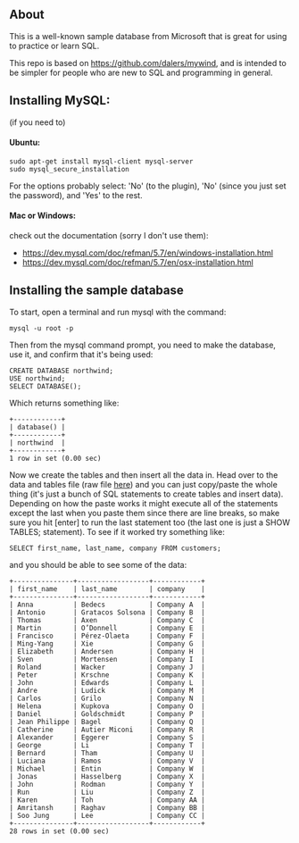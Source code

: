 ## About
This is a well-known sample database from Microsoft that is great for using to practice or learn SQL.

This repo is based on https://github.com/dalers/mywind, and is intended to be simpler for people who are new to SQL and programming in general.

## Installing MySQL:
(if you need to)

#### Ubuntu:

```
sudo apt-get install mysql-client mysql-server
sudo mysql_secure_installation
```

For the options probably select: 'No' (to the plugin), 'No' (since you just set the password), and 'Yes' to the rest.

#### Mac or Windows: 

check out the documentation (sorry I don't use them):

- https://dev.mysql.com/doc/refman/5.7/en/windows-installation.html
- https://dev.mysql.com/doc/refman/5.7/en/osx-installation.html

## Installing the sample database

To start, open a terminal and run mysql with the command:

```
mysql -u root -p
```

Then from the mysql command prompt, you need to make the database, use it, and confirm that it's being used:

```
CREATE DATABASE northwind;
USE northwind;
SELECT DATABASE();
```

Which returns something like:

```
+------------+
| database() |
+------------+
| northwind  |
+------------+
1 row in set (0.00 sec)
```

Now we create the tables and then insert all the data in. Head over to the data and tables file (raw file [here](https://raw.githubusercontent.com/JamesQuillin/installing-northwind-sample-db-mysql/master/data-and-tables.txt)) and you can just copy/paste the whole thing (it's just a bunch of SQL statements to create tables and insert data). Depending on how the paste works it might execute all of the statements except the last when you paste them since there are line breaks, so make sure you hit [enter] to run the last statement too (the last one is just a SHOW TABLES; statement). To see if it worked try something like:

```
SELECT first_name, last_name, company FROM customers;
```

and you should be able to see some of the data:

```
+---------------+------------------+------------+
| first_name    | last_name        | company    |
+---------------+------------------+------------+
| Anna          | Bedecs           | Company A  |
| Antonio       | Gratacos Solsona | Company B  |
| Thomas        | Axen             | Company C  |
| Martin        | O’Donnell        | Company E  |
| Francisco     | Pérez-Olaeta     | Company F  |
| Ming-Yang     | Xie              | Company G  |
| Elizabeth     | Andersen         | Company H  |
| Sven          | Mortensen        | Company I  |
| Roland        | Wacker           | Company J  |
| Peter         | Krschne          | Company K  |
| John          | Edwards          | Company L  |
| Andre         | Ludick           | Company M  |
| Carlos        | Grilo            | Company N  |
| Helena        | Kupkova          | Company O  |
| Daniel        | Goldschmidt      | Company P  |
| Jean Philippe | Bagel            | Company Q  |
| Catherine     | Autier Miconi    | Company R  |
| Alexander     | Eggerer          | Company S  |
| George        | Li               | Company T  |
| Bernard       | Tham             | Company U  |
| Luciana       | Ramos            | Company V  |
| Michael       | Entin            | Company W  |
| Jonas         | Hasselberg       | Company X  |
| John          | Rodman           | Company Y  |
| Run           | Liu              | Company Z  |
| Karen         | Toh              | Company AA |
| Amritansh     | Raghav           | Company BB |
| Soo Jung      | Lee              | Company CC |
+---------------+------------------+------------+
28 rows in set (0.00 sec)
```

